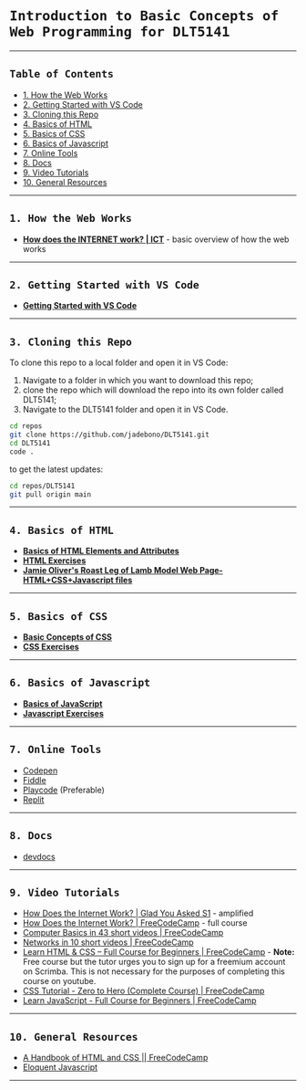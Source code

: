 # `Introduction to Basic Concepts of Web Programming for DLT5141`

---

## `Table of Contents`

- [1. How the Web Works](#1-how-the-web-works)
- [2. Getting Started with VS Code](#2-getting-started-with-vs-code)
- [3. Cloning this Repo](#3-cloning-this-repo)
- [4. Basics of HTML](#4-basics-of-html)
- [5. Basics of CSS](#5-basics-of-css)
- [6. Basics of Javascript](#6-basics-of-javascript)
- [7. Online Tools](#7-online-tools)
- [8. Docs](#8-docs)
- [9. Video Tutorials](#9-video-tutorials)
- [10. General Resources](#10-general-resources)

---

## `1. How the Web Works`

- **[How does the INTERNET work? | ICT](https://youtu.be/x3c1ih2NJEg)** - basic overview of how the web works

---

## `2. Getting Started with VS Code`

- **[Getting Started with VS Code](/vs_code.md)**

---

## `3. Cloning this Repo`

To clone this repo to a local folder and open it in VS Code:

1. Navigate to a folder in which you want to download this repo;
1. clone the repo which will download the repo into its own folder called DLT5141;
1. Navigate to the DLT5141 folder and open it in VS Code.

```bash
cd repos
git clone https://github.com/jadebono/DLT5141.git
cd DLT5141
code .
```

to get the latest updates:

```bash
cd repos/DLT5141
git pull origin main

```

---

## `4. Basics of HTML`

- **[Basics of HTML Elements and Attributes](/html/html.md)**
- **[HTML Exercises](/html/html_exercises.md)**
- **[Jamie Oliver's Roast Leg of Lamb Model Web Page- HTML+CSS+Javascript files](/webpage)**

---

## `5. Basics of CSS`

- **[Basic Concepts of CSS](/css/css.md)**
- **[CSS Exercises](/css/css_exercises.md)**

---

## `6. Basics of Javascript`

- **[Basics of JavaScript](/javascript/javascript.md)**
- **[Javascript Exercises](/javascript/js_exercises.md)**

---

## `7. Online Tools`

- [Codepen](https://codepen.io/)
- [Fiddle](https://jsfiddle.net/)
- [Playcode](https://playcode.io/) (Preferable)
- [Replit](https://replit.com/)

---

## `8. Docs`

- [devdocs](https://devdocs.io/)

---

## `9. Video Tutorials`

- [How Does the Internet Work? | Glad You Asked S1](https://youtu.be/TNQsmPf24go) - amplified
- [How Does the Internet Work? | FreeCodeCamp](https://youtu.be/zN8YNNHcaZc?t=1) - full course
- [Computer Basics in 43 short videos | FreeCodeCamp](https://www.youtube.com/watch?v=q7tlgZg4Q1o&list=PLWKjhJtqVAbmfoj2Th9fvxhHIeqFO7wOy)
- [Networks in 10 short videos | FreeCodeCamp](https://www.youtube.com/watch?v=ANHx2jnaLf8&list=PLWKjhJtqVAblzbwhT83fRh5nNSHqywxrw)
- [Learn HTML & CSS – Full Course for Beginners | FreeCodeCamp](https://youtu.be/a_iQb1lnAEQ?si=E2JRGLK-EFUqSEY_) - **Note:** Free course but the tutor urges you to sign up for a freemium account on Scrimba. This is not necessary for the purposes of completing this course on youtube.
- [CSS Tutorial - Zero to Hero (Complete Course) | FreeCodeCamp](https://youtu.be/1Rs2ND1ryYc?si=Hv9-dflkpsSl-Zb1)
- [Learn JavaScript - Full Course for Beginners | FreeCodeCamp](https://youtu.be/PkZNo7MFNFg?si=ZZya0N2L41SCDpbF)

---

## `10. General Resources`

- [A Handbook of HTML and CSS || FreeCodeCamp](https://www.freecodecamp.org/news/html-css-handbook-for-beginners/)
- [Eloquent Javascript](https://eloquentjavascript.net/)

---
